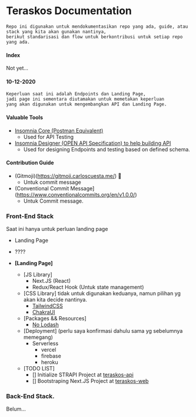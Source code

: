 # Teraskos Documentation
```
Repo ini digunakan untuk mendokumentasikan repo yang ada, guide, atau stack yang kita akan gunakan nantinya,
berikut standarisasi dan flow untuk berkontribusi untuk setiap repo yang ada.
```

#### Index
Not yet...

#### 10-12-2020
```
Keperluan saat ini adalah Endpoints dan Landing Page, 
jadi page ini sementara diutamakan untuk memetakan keperluan 
yang akan digunakan untuk mengembangkan API dan Landing Page.
```

#### Valuable Tools
- [Insomnia Core (Postman Equivalent)](https://insomnia.rest/)
  - Used for API Testing
- [Insomnia Designer (OPEN API Specification) to help building API](https://insomnia.rest/download/#linux)
  - Used for designing Endpoints and testing based on defined schema.
  
#### Contribution Guide
- (Gitmoji)(https://gitmoji.carloscuesta.me/) :tada:
  - Untuk commit message
- (Conventional Commit Message](https://www.conventionalcommits.org/en/v1.0.0/)
  - Untuk Commit message.
  
### Front-End Stack
Saat ini hanya untuk perluan landing page
- Landing Page
- ????

- __[Landing Page]__
  - [JS Library]
    - Next.JS (React)
    - Redux/React Hook (Untuk state management)
  - [CSS Library] tidak untuk digunakan keduanya, namun pilihan yg akan kita decide nantinya.
    - [TailwindCSS](https://github.com/tailwindlabs/tailwindcss)
    - [ChakraUI](https://chakra-ui.com/)
  - [Packages && Resources]
    - [No Lodash](https://youmightnotneed.com/lodash/)
  - [Deployment] (perlu saya konfirmasi dahulu sama yg sebelumnya memegang)
    - Serverless
      - vercel
      - firebase
      - heroku
  - [TODO LIST]
    - [] Initialize STRAPI Project at [teraskos-api](https://github.com/teraskos/teraskos-api)
    - [] Bootstraping Next.JS Project at [teraskos-web](https://github.com/teraskos/teraskos-web)

### Back-End Stack.

Belum...
